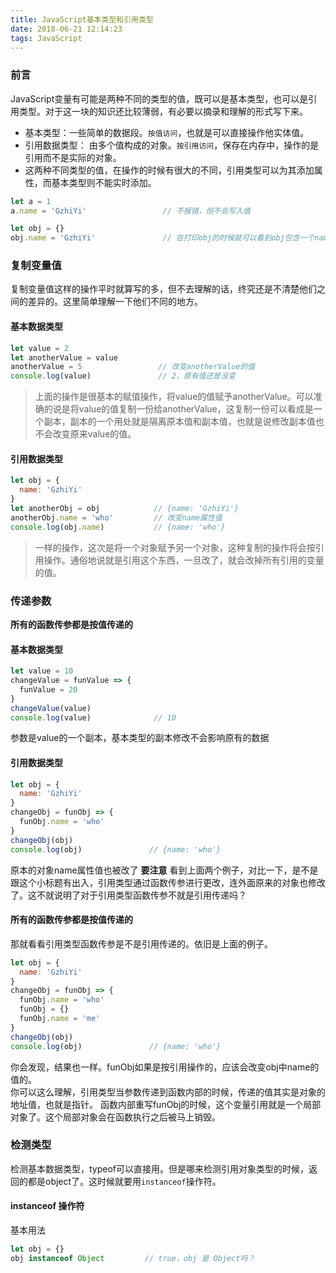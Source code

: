 ```yaml
---
title: JavaScript基本类型和引用类型
date: 2018-06-21 12:14:23
tags: JavaScript
---
```

### 前言
JavaScript变量有可能是两种不同的类型的值，既可以是基本类型，也可以是引用类型。对于这一块的知识还比较薄弱，有必要以摘录和理解的形式写下来。
- 基本类型：一些简单的数据段。`按值访问`，也就是可以直接操作他实体值。
- 引用数据类型： 由多个值构成的对象。`按引用访问`，保存在内存中，操作的是引用而不是实际的对象。
- 这两种不同类型的值，在操作的时候有很大的不同，引用类型可以为其添加属性，而基本类型则不能实时添加。
```javascript
let a = 1
a.name = 'GzhiYi'                 // 不报错，但不会写入值

let obj = {}
obj.name = 'GzhiYi'               // 在打印obj的时候就可以看到obj包含一个name属性
```
### 复制变量值
复制变量值这样的操作平时就算写的多，但不去理解的话，终究还是不清楚他们之间的差异的。这里简单理解一下他们不同的地方。

#### 基本数据类型
```javascript
let value = 2
let anotherValue = value
anotherValue = 5                 // 改变anotherValue的值
console.log(value)               // 2，原有值还是没变
```
> 上面的操作是很基本的赋值操作，将value的值赋予anotherValue。可以准确的说是将value的值复制一份给anotherValue，这复制一份可以看成是一个副本，副本的一个用处就是隔离原本值和副本值，也就是说修改副本值也不会改变原来value的值。

#### 引用数据类型
```javascript
let obj = {
  name: 'GzhiYi'
}
let anotherObj = obj            // {name: 'GzhiYi'}
anotherObj.name = 'who'         // 改变name属性值
console.log(obj.name)           // {name: 'who'}
```
> 一样的操作，这次是将一个对象赋予另一个对象，这种复制的操作将会按引用操作。通俗地说就是引用这个东西，一旦改了，就会改掉所有引用的变量的值。

### 传递参数
**所有的函数传参都是按值传递的**
#### 基本数据类型
```javascript
let value = 10
changeValue = funValue => {
  funValue = 20
}
changeValue(value)
console.log(value)              // 10
```
参数是value的一个副本，基本类型的副本修改不会影响原有的数据

#### 引用数据类型
```javascript
let obj = {
  name: 'GzhiYi'
}
changeObj = funObj => {
  funObj.name = 'who'
}
changeObj(obj)
console.log(obj)               // {name: 'who'}
```
原本的对象name属性值也被改了
**要注意**
看到上面两个例子，对比一下，是不是跟这个小标题有出入，引用类型通过函数传参进行更改，连外面原来的对象也修改了。这不就说明了对于引用类型函数传参不就是引用传递吗？
#### 所有的函数传参都是按值传递的
那就看看引用类型函数传参是不是引用传递的。依旧是上面的例子。
```javascript
let obj = {
  name: 'GzhiYi'
}
changeObj = funObj => {
  funObj.name = 'who'
  funObj = {}
  funObj.name = 'me'
}
changeObj(obj)
console.log(obj)               // {name: 'who'}
```
你会发现，结果也一样。funObj如果是按引用操作的，应该会改变obj中name的值的。  
你可以这么理解，引用类型当参数传递到函数内部的时候，传递的值其实是对象的地址值，也就是指针。
函数内部重写funObj的时候，这个变量引用就是一个局部对象了。这个局部对象会在函数执行之后被马上销毁。

### 检测类型
检测基本数据类型，typeof可以直接用。但是哪来检测引用对象类型的时候，返回的都是object了。这时候就要用`instanceof`操作符。

#### instanceof 操作符
基本用法
```javascript
let obj = {}
obj instanceof Object         // true，obj 是 Object吗？
```